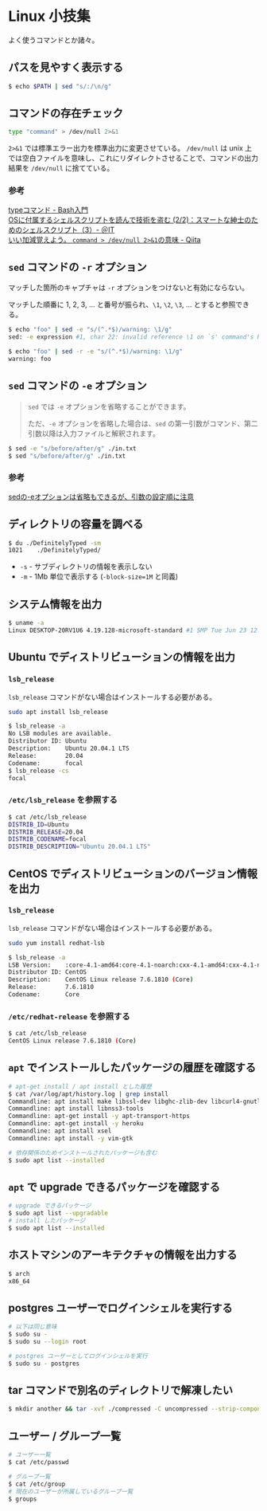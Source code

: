 # Linux 小技集

よく使うコマンドとか諸々。



## パスを見やすく表示する

```bash
$ echo $PATH | sed "s/:/\n/g"
```



## コマンドの存在チェック

```bash
type "command" > /dev/null 2>&1
```

`2>&1` では標準エラー出力を標準出力に変更させている。
`/dev/null` は unix 上では空白ファイルを意味し、これにリダイレクトさせることで、コマンドの出力結果を `/dev/null` に捨てている。

### 参考

[typeコマンド - Bash入門](https://bash.open-code.club/Linux%E3%82%B3%E3%83%9E%E3%83%B3%E3%83%89/T/type.html)  
[OSに付属するシェルスクリプトを読んで技術を盗む (2/2)：スマートな紳士のためのシェルスクリプト（3）- ＠IT](https://www.atmarkit.co.jp/ait/articles/1201/27/news113_2.html)  
[いい加減覚えよう。 `command > /dev/null 2>&1`の意味 - Qiita](https://qiita.com/ritukiii/items/b3d91e97b71ecd41d4ea)  



## `sed` コマンドの `-r` オプション

マッチした箇所のキャプチャは `-r` オプションをつけないと有効にならない。

マッチした順番に 1, 2, 3, ... と番号が振られ、`\1`, `\2`, `\3`, ... とすると参照できる。

```bash
$ echo "foo" | sed -e "s/(^.*$)/warning: \1/g"
sed: -e expression #1, char 22: invalid reference \1 on `s' command's RHS

$ echo "foo" | sed -r -e "s/(^.*$)/warning: \1/g"
warning: foo
```



## `sed` コマンドの `-e` オプション

> `sed` では `-e` オプションを省略することができます。
>
> ただ、`-e` オプションを省略した場合は、`sed` の第一引数がコマンド、第二引数以降は入力ファイルと解釈されます。

```bash
$ sed -e "s/before/after/g" ./in.txt
$ sed "s/before/after/g" ./in.txt
```

### 参考

[sedの-eオプションは省略もできるが、引数の設定順に注意](https://it-ojisan.tokyo/sed-e-option/)



## ディレクトリの容量を調べる

```bash
$ du ./DefinitelyTyped -sm
1021    ./DefinitelyTyped/
```

- `-s` - サブディレクトリの情報を表示しない
- `-m` - 1Mb 単位で表示する (`-block-size=1M` と同義)



## システム情報を出力

```bash
$ uname -a
Linux DESKTOP-20RV1U6 4.19.128-microsoft-standard #1 SMP Tue Jun 23 12:58:10 UTC 2020 x86_64 x86_64 x86_64 GNU/Linux
```



## Ubuntu でディストリビューションの情報を出力

### `lsb_release`

`lsb_release` コマンドがない場合はインストールする必要がある。

```bash
sudo apt install lsb_release
```

```bash
$ lsb_release -a
No LSB modules are available.
Distributor ID: Ubuntu
Description:    Ubuntu 20.04.1 LTS
Release:        20.04
Codename:       focal
$ lsb_release -cs
focal
```

### `/etc/lsb_release` を参照する

```bash
$ cat /etc/lsb_release
DISTRIB_ID=Ubuntu
DISTRIB_RELEASE=20.04
DISTRIB_CODENAME=focal
DISTRIB_DESCRIPTION="Ubuntu 20.04.1 LTS"
```



## CentOS でディストリビューションのバージョン情報を出力

### `lsb_release`

`lsb_release` コマンドがない場合はインストールする必要がある。

```bash
sudo yum install redhat-lsb
```

```bash
$ lsb_release -a
LSB Version:    :core-4.1-amd64:core-4.1-noarch:cxx-4.1-amd64:cxx-4.1-noarch:desktop-4.1-amd64:desktop-4.1-noarch:languages-4.1-amd64:languages-4.1-noarch:printing-4.1-amd64:printing-4.1-noarch
Distributor ID: CentOS
Description:    CentOS Linux release 7.6.1810 (Core)
Release:        7.6.1810
Codename:       Core
```

### `/etc/redhat-release` を参照する

```bash
$ cat /etc/lsb_release
CentOS Linux release 7.6.1810 (Core)
```



## `apt` でインストールしたパッケージの履歴を確認する

```bash
# apt-get install / apt install とした履歴
$ cat /var/log/apt/history.log | grep install
Commandline: apt install make libssl-dev libghc-zlib-dev libcurl4-gnutls-dev libexpat1-dev gettext unzip -y
Commandline: apt install libnss3-tools
Commandline: apt-get install -y apt-transport-https
Commandline: apt-get install -y heroku
Commandline: apt install xsel
Commandline: apt install -y vim-gtk

# 依存関係のためインストールされたパッケージも含む
$ sudo apt list --installed
```



## `apt` で upgrade できるパッケージを確認する

```bash
# upgrade できるパッケージ
$ sudo apt list --upgradable
# install したパッケージ
$ sudo apt list --installed
```



## ホストマシンのアーキテクチャの情報を出力する

```bash
$ arch
x86_64
```



## postgres ユーザーでログインシェルを実行する

```bash
# 以下は同じ意味
$ sudo su -
$ sudo su --login root

# postgres ユーザーとしてログインシェルを実行
$ sudo su - postgres
```



## tar コマンドで別名のディレクトリで解凍したい

```bash
$ mkdir another && tar -xvf ./compressed -C uncompressed --strip-components 1
```



## ユーザー / グループ一覧

```bash
# ユーザー一覧
$ cat /etc/passwd

# グループ一覧
$ cat /etc/group
# 現在のユーザーが所属しているグループ一覧
$ groups
```



